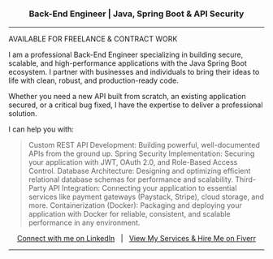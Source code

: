 <div align="center">

### Back-End Engineer | Java, Spring Boot & API Security

</div>

---

AVAILABLE FOR FREELANCE & CONTRACT WORK

I am a professional Back-End Engineer specializing in building secure, scalable, and high-performance applications with the Java Spring Boot ecosystem. I partner with businesses and individuals to bring their ideas to life with clean, robust, and production-ready code.

Whether you need a new API built from scratch, an existing application secured, or a critical bug fixed, I have the expertise to deliver a professional solution.

I can help you with:
>Custom REST API Development: Building powerful, well-documented APIs from the ground up.
>Spring Security Implementation: Securing your application with JWT, OAuth 2.0, and Role-Based Access Control.
>Database Architecture: Designing and optimizing efficient relational database schemas for performance and scalability.
>Third-Party API Integration: Connecting your application to essential services like payment gateways (Paystack, Stripe), cloud storage, and more.
>Containerization (Docker): Packaging and deploying your application with Docker for reliable, consistent, and scalable performance in any environment.


<div align="center">

[Connect with me on LinkedIn](http://linkedin.com/in/nifemi-odumosu-b531862a3) &nbsp;&nbsp;|&nbsp;&nbsp; [ View My Services & Hire Me on Fiverr](https://www.fiverr.com/nifemiodumosu/buying?source=avatar_menu_profile)

</div>

---

